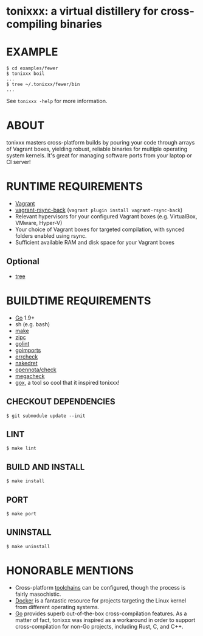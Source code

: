 # tonixxx: a virtual distillery for cross-compiling binaries

# EXAMPLE

```console
$ cd examples/fewer
$ tonixxx boil
...
$ tree ~/.tonixxx/fewer/bin
...
```

See `tonixxx -help` for more information.

# ABOUT

tonixxx masters cross-platform builds by pouring your code through arrays of Vagrant boxes, yielding robust, reliable binaries for multiple operating system kernels. It's great for managing software ports from your laptop or CI server!

# RUNTIME REQUIREMENTS

* [Vagrant](https://www.vagrantup.com/)
* [vagrant-rsync-back](https://github.com/smerrill/vagrant-rsync-back) (`vagrant plugin install vagrant-rsync-back`)
* Relevant hypervisors for your configured Vagrant boxes (e.g. VirtualBox, VMware, Hyper-V)
* Your choice of Vagrant boxes for targeted compilation, with synced folders enabled using rsync.
* Sufficient available RAM and disk space for your Vagrant boxes

## Optional

* [tree](https://linux.die.net/man/1/tree)

# BUILDTIME REQUIREMENTS

* [Go](https://golang.org/) 1.9+
* sh (e.g. bash)
* [make](https://www.gnu.org/software/make/)
* [zipc](https://github.com/mcandre/zipc)
* [golint](https://github.com/golang/lint)
* [goimports](https://godoc.org/golang.org/x/tools/cmd/goimports)
* [errcheck](https://github.com/kisielk/errcheck)
* [nakedret](https://github.com/alexkohler/nakedret)
* [opennota/check](https://github.com/opennota/check)
* [megacheck](https://github.com/dominikh/go-tools/tree/master/cmd/megacheck)
* [gox](https://github.com/mitchellh/gox), a tool so cool that it inspired tonixxx!

## CHECKOUT DEPENDENCIES

```console
$ git submodule update --init
```

## LINT

```console
$ make lint
```

## BUILD AND INSTALL

```console
$ make install
```

## PORT

```console
$ make port
```

## UNINSTALL

```console
$ make uninstall
```

# HONORABLE MENTIONS

* Cross-platform [toolchains](https://elinux.org/Toolchains) can be configured, though the process is fairly masochistic.
* [Docker](https://www.docker.com/) is a fantastic resource for projects targeting the Linux kernel from different operating systems.
* [Go](https://golang.org/) provides superb out-of-the-box cross-compilation features. As a matter of fact, tonixxx was inspired as a workaround in order to support cross-compilation for non-Go projects, including Rust, C, and C++.
